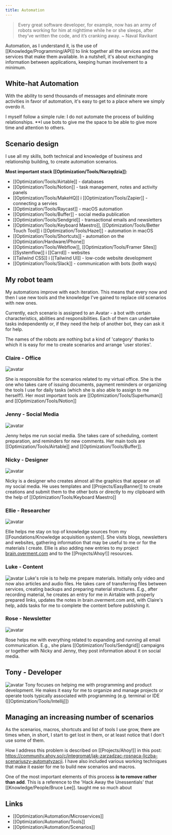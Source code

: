 ```yaml
---
title: Automation
---
```


> Every great software developer, for example, now has an army of robots working for him at nighttime while he or she sleeps, after they’ve written the code, and it’s cranking away. ~ Naval Ravikant

Automation, as I understand it, is the use of [[Knowledge/Programming/API]] to link together all the services and the services that make them available. In a nutshell, it's about exchanging information between applications, keeping human involvement to a minimum.

## White-hat Automation
With the ability to send thousands of messages and eliminate more activities in favor of automation, it's easy to get to a place where we simply overdo it.

I myself follow a simple rule: I do not automate the process of building relationships. **I use bots to give me the space to be able to give more time and attention to others.

## Scenario design
I use all my skills, both technical and knowledge of business and relationship building, to create automation scenarios.

**Most important stack [[Optimization/Tools/Narzędzia]]:** 
- [[Optimization/Tools/Airtable]] - databases
- [[Optimization/Tools/Notion]] - task management, notes and activity panels
- [[Optimization/Tools/MakeHQ]] i [[Optimization/Tools/Zapier]] - connecting a servies
- [[Optimization/Tools/Raycast]] - macOS automation
- [[Optimization/Tools/Buffer]] - social media publication
- [[Optimization/Tools/Sendgrid]] - transactional emails and newsletters
- [[Optimization/Tools/Keyboard Maestro]], [[Optimization/Tools/Better Touch Tool]] i [[Optimization/Tools/Hazel]] - automation in macOS
- [[Optimization/Tools/Shortcuts]] - automation on the [[Optimization/Hardware/iPhone]]
- [[Optimization/Tools/Webflow]], [[Optimization/Tools/Framer Sites]] [[Systemflow]] i [[Carrd]] - websites
- [[Tailwind CSS]] i [[Tailwind UI]] - low-code website development
- [[Optimization/Tools/Slack]] - communication with bots (both ways)

## My robot team
My automations improve with each iteration. This means that every now and then I use new tools and the knowledge I've gained to replace old scenarios with new ones.

Currently, each scenario is assigned to an Avatar - a bot with certain characteristics, abilities and responsibilities. Each of them can undertake tasks independently or, if they need the help of another bot, they can ask it for help.

The names of the robots are nothing but a kind of 'category' thanks to which it is easy for me to create scenarios and arrange 'user stories'.

### Claire - Office
![avatar](https://space.overment.com/g15SCJixXvzEcGXz1Fi7/Claire-Office.png)

She is responsible for the scenarios related to my virtual office. She is the one who takes care of issuing documents, payment reminders or organizing the tools I use for daily tasks (which she is also able to assign to me herself!). Her most important tools are [[Optimization/Tools/Superhuman]] and [[Optimization/Tools/Notion]]

### Jenny - Social Media
![avatar](https://space.overment.com/2RHdid3HgnubEWBbFGBz/Jenny-Social-Media.png)

Jenny helps me run social media. She takes care of scheduling, content preparation, and reminders for new comments. Her main tools are [[Optimization/Tools/Airtable]] and [[Optimization/Tools/Buffer]].

### Nicky - Designer
![avatar](https://space.overment.com/NmnfAQuQDP3pQLETM4fL/Nicky-Designer.png)

Nicky is a designer who creates almost all the graphics that appear on all my social media. He uses templates and [[Projects/EasyBanner]] to create creations and submit them to the other bots or directly to my clipboard with the help of [[Optimization/Tools/Keyboard Maestro]]

### Ellie - Researcher
![avatar](https://space.overment.com/30DlrdWqwsrOkAr42ReG/Ellie-Researcher.png)

Ellie helps me stay on top of knowledge sources from my [[Foundations/Knowledge acquisition system]]. She visits blogs, newsletters and websites, gathering information that may be useful to me or for the materials I create. Ellie is also adding new entries to my project [brain.overment.com](https://brain.overment.com) and to the [[Projects/Ahoy!]] resources.

### Luke - Content
![avatar](https://space.overment.com/hs32tUAIugXVHnxgJjDM/Luke-Studio.png)
Luke's role is to help me prepare materials. Initially only video and now also articles and audio files. He takes care of transferring files between services, creating backups and preparing material structures. E.g., after recording material, he creates an entry for me in Airtable with properly prepared links, updates the notes in brain.overment.com and, with Claire's help, adds tasks for me to complete the content before publishing it.

### Rose - Newsletter
![avatar](https://space.overment.com/Bj4t3VyAuX4IZFC8aZ9f/Rose-Newsletter.png)

Rose helps me with everything related to expanding and running all email communication. E.g., she plans [[Optimization/Tools/Sendgrid]] campaigns or together with Nicky and Jenny, they post information about it on social media.

## Tony - Developer
![avatar](https://space.overment.com/Tony-Programmer-qiFwc/Tony-Programmer.png)
Tony focuses on helping me with programming and product development. He makes it easy for me to organize and manage projects or operate tools typically associated with programming (e.g. terminal or IDE ([[Optimization/Tools/Intellij]])


## Managing an increasing number of scenarios
As the scenarios, macros, shortcuts and list of tools I use grow, there are times when, in short, I start to get lost in them, or at least notice that I don't use some of them.

How I address this problem is described on [[Projects/Ahoy!]] in this post:
https://community.ahoy.so/c/integromat/jak-zarzadzac-rosnaca-liczba-scenariuszy-automatyzacji. I have also included various working techniques that make it easier for me to build new scenarios and macros.

One of the most important elements of this process **is to remove rather than add**. This is a reference to the 'Hack Away the Unessentials' that [[Knowledge/People/Bruce Lee]].  taught me so much about


## Links
- [[Optimization/Automation/Microservices]]
- [[Optimization/Automation/Tools]]
- [[Optimization/Automation/Scenarios]]